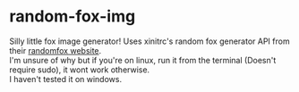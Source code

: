 # random-fox-img
Silly little fox image generator! Uses xinitrc's random fox generator API from their [randomfox website](https://randomfox.ca/). <br>
I'm unsure of why but if you're on linux, run it from the terminal (Doesn't require sudo), it wont work otherwise.<br> I haven't tested it on windows.
